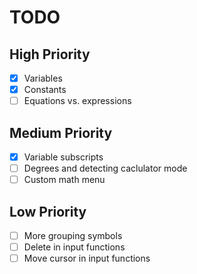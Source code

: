 # TODO
## High Priority
- [x] Variables
- [x] Constants
- [ ] Equations vs. expressions

## Medium Priority
- [x] Variable subscripts
- [ ] Degrees and detecting caclulator mode
- [ ] Custom math menu

## Low Priority
- [ ] More grouping symbols
- [ ] Delete in input functions
- [ ] Move cursor in input functions
